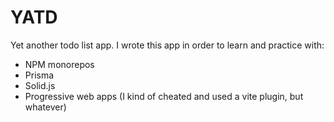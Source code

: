 # YATD
Yet another todo list app. I wrote this app in order to learn and practice with:
* NPM monorepos
* Prisma
* Solid.js
* Progressive web apps (I kind of cheated and used a vite plugin, but whatever)
